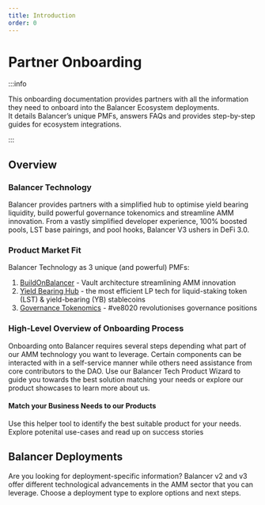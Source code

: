 ```yaml
---
title: Introduction
order: 0
---
```


# Partner Onboarding
:::info
<p> This onboarding documentation provides partners with all the information they need to onboard into the Balancer 
Ecosystem deployments.<br> 
It details Balancer’s unique PMFs, answers FAQs and provides step-by-step guides for ecosystem integrations. </p>
:::

## Overview
### Balancer Technology
Balancer provides partners with a simplified hub to optimise yield bearing liquidity, build powerful governance tokenomics 
and streamline AMM innovation. From a vastly simplified developer experience, 100% boosted pools, LST base pairings, 
and pool hooks, Balancer V3 ushers in DeFi 3.0.

### Product Market Fit
Balancer Technology as 3 unique (and powerful) PMFs:
1. [BuildOnBalancer](product-showcases/buildonbalancer.md) - Vault architecture streamlining AMM innovation
2. [Yield Bearing Hub](product-showcases/yieldhub.md) - the most efficient LP tech for liquid-staking token (LST) & yield-bearing (YB) stablecoins
3. [Governance Tokenomics](product-showcases/ve8020.md) - #ve8020 revolutionises governance positions

### High-Level Overview of Onboarding Process
Onboarding onto Balancer requires several steps depending what part of our AMM technology you want to leverage. Certain components can be interacted with
in a self-service manner while others need assistance from core contributors to the DAO. Use our Balancer Tech Product Wizard to guide you towards the best solution matching your needs or explore our product showcases to learn more about us.

#### Match your Business Needs to our Products
Use this helper tool to identify the best suitable product for your needs. Explore potenital use-cases and read up on success stories
<DecisionTree />


## Balancer Deployments
Are you looking for deployment-specific information? Balancer v2 and v3 offer different technological advancements in the AMM sector
that you can leverage. Choose a deployment type to explore options and next steps.
<PartnerOnboarding />

